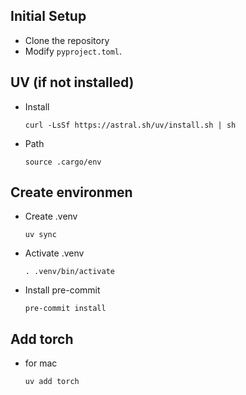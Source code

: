 

## Initial Setup
- Clone the repository
- Modify `pyproject.toml`.

## UV (if not installed)
- Install
    ```
    curl -LsSf https://astral.sh/uv/install.sh | sh
    ```
- Path
    ```
    source .cargo/env
    ```

## Create environmen
- Create .venv
    ```
    uv sync
    ```
- Activate .venv
    ```
    . .venv/bin/activate
    ```
- Install pre-commit
    ```
    pre-commit install
    ```

## Add torch 
- for mac
    ```
    uv add torch
    ```